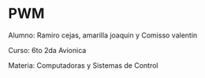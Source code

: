 # PWM

Alumno: Ramiro cejas, amarilla joaquin y Comisso valentin

Curso: 6to 2da Avionica

Materia: Computadoras y Sistemas de Control
